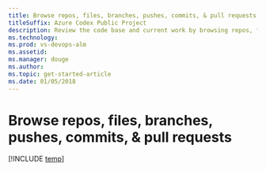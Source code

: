 ```yaml
---
title: Browse repos, files, branches, pushes, commits, & pull requests 
titleSuffix: Azure Codex Public Project
description: Review the code base and current work by browsing repos, files, branches, pushes, commits, & pull requests 
ms.technology: 
ms.prod: vs-devops-alm
ms.assetid: 
ms.manager: douge
ms.author:  
ms.topic: get-started-article
ms.date: 01/05/2018
---
```


# Browse repos, files, branches, pushes, commits, & pull requests 

[!INCLUDE [temp](_shared/version-public-projects.md)] 

 


 